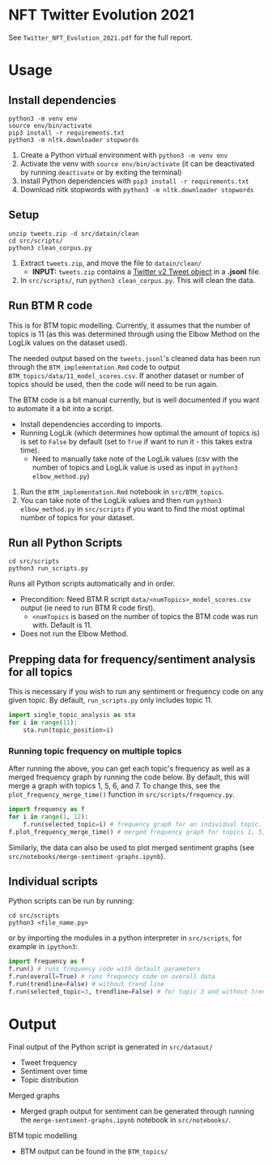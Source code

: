 # NFT Twitter Evolution 2021

See `Twitter_NFT_Evolution_2021.pdf` for the full report.

# Usage

## Install dependencies
```
python3 -m venv env
source env/bin/activate
pip3 install -r requirements.txt
python3 -m nltk.downloader stopwords
```
1. Create a Python virtual environment with `python3 -m venv env`
2. Activate the venv with `source env/bin/activate` (it can be deactivated by running `deactivate` or by exiting the terminal)
3. Install Python dependencies with `pip3 install -r requirements.txt`
4. Download nltk stopwords with `python3 -m nltk.downloader stopwords`

## Setup
```
unzip tweets.zip -d src/datain/clean
cd src/scripts/
python3 clean_corpus.py
```
1. Extract `tweets.zip`, and move the file to `datain/clean/`
    - **INPUT:** `tweets.zip` contains a [Twitter v2 Tweet object](https://developer.twitter.com/en/docs/twitter-api/data-dictionary/object-model/tweet) in a **.jsonl** file.
2. In `src/scripts/`, run `python3 clean_corpus.py`. This will clean the data.

## Run BTM R code
This is for BTM topic modelling. Currently, it assumes that the number of topics is 11 (as this was determined through using the Elbow Method on the LogLik values on the dataset used).

The needed output based on the `tweets.jsonl`'s cleaned data has been run through the `BTM_implementation.Rmd` code to output `BTM_topics/data/11_model_scores.csv`. If another dataset or number of topics should be used, then the code will need to be run again.

The BTM code is a bit manual currently, but is well documented if you want to automate it a bit into a script.
* Install dependencies according to imports.
* Running LogLik (which determines how optimal the amount of topics is) is set to `False` by default (set to `True` if want to run it - this takes extra time). 
    - Need to manually take note of the LogLik values (csv with the number of topics and LogLik value is used as input in `python3 elbow_method.py`)

1. Run the `BTM_implementation.Rmd` notebook in `src/BTM_topics`.
2. You can take note of the LogLik values and then run `python3 elbow_method.py` in `src/scripts` if you want to find the most optimal number of topics for your dataset. 

## Run all Python Scripts
```
cd src/scripts
python3 run_scripts.py
```

Runs all Python scripts automatically and in order.
* Precondition: Need BTM R script `data/<numTopics>_model_scores.csv` output (ie need to run BTM R code first).
    - `<numTopics` is based on the number of topics the BTM code was run with. Default is 11.
* Does not run the Elbow Method.

## Prepping data for frequency/sentiment analysis for all topics
This is necessary if you wish to run any sentiment or frequency code on any given topic. By default, `run_scripts.py` only includes topic 11.
```py
import single_topic_analysis as sta
for i in range(11):
    sta.run(topic_position=i)
```

### Running topic frequency on multiple topics
After running the above, you can get each topic's frequency as well as a merged frequency graph by running the code below. By default, this will merge a graph with topics 1, 5, 6, and 7. To change this, see the `plot_frequency_merge_time()` function in `src/scripts/frequency.py`.

```py
import frequency as f
for i in range(1, 12):
    f.run(selected_topic=i) # frequency graph for an individual topic.
f.plot_frequency_merge_time() # merged frequency graph for topics 1, 5, 6, and 7.
```

Similarly, the data can also be used to plot merged sentiment graphs (see `src/notebooks/merge-sentiment-graphs.ipynb`).

## Individual scripts
Python scripts can be run by running:

```
cd src/scripts
python3 <file_name.py>
```

or by importing the modules in a python interpreter in `src/scripts`, for example in `ipython3`:

```py
import frequency as f
f.run() # runs frequency code with default parameters
f.run(overall=True) # runs frequency code on overall data
f.run(trendline=False) # without trend line
f.run(selected_topic=3, trendline=False) # for topic 3 and without trend line
```

# Output
Final output of the Python script is generated in `src/dataout/`
* Tweet frequency
* Sentiment over time
* Topic distribution

Merged graphs
* Merged graph output for sentiment can be generated through running the `merge-sentiment-graphs.ipynb` notebook in `src/notebooks/`.

BTM topic modelling
* BTM output can be found in the `BTM_topics/`
